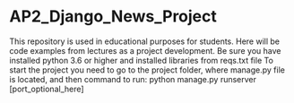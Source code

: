 # AP2_Django_News_Project
This repository is used in educational purposes for students. Here will be code examples from lectures as a project development. 
Be sure you have installed python 3.6 or higher and installed libraries from reqs.txt file
To start the project you need to go to the project folder, where manage.py file is located, and then
command to run:
        python manage.py runserver [port_optional_here]
